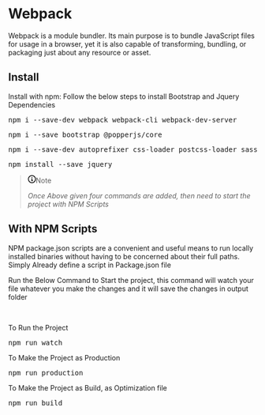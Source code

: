 <h1>Webpack</h1>
<p>Webpack is a module bundler. Its main purpose is to bundle JavaScript files for usage in a browser, yet it is also capable of transforming, bundling, or packaging just about any resource or asset.</p>

<h2>Install</h2>
<p dir="auto">Install with npm: Follow the below steps to install Bootstrap and Jquery Dependencies</p>

<div class="highlight highlight-source-shell notranslate position-relative overflow-auto" dir="auto">
  <pre>npm i --save-dev webpack webpack-cli webpack-dev-server</pre>
</div>

<div class="highlight highlight-source-shell notranslate position-relative overflow-auto" dir="auto">
  <pre>npm i --save bootstrap @popperjs/core</pre>
</div>

<div class="highlight highlight-source-shell notranslate position-relative overflow-auto" dir="auto">
  <pre>npm i --save-dev autoprefixer css-loader postcss-loader sass sass-loader style-loader</pre>
</div>

<div class="highlight highlight-source-shell notranslate position-relative overflow-auto" dir="auto">
  <pre>npm install --save jquery</pre>
</div>

<blockquote>
    <p dir="auto">
        <span class="color-fg-accent">
            <svg class="octicon octicon-info mr-2" viewBox="0 0 16 16" version="1.1" width="16" height="16" aria-hidden="true">
                <path fill-rule="evenodd" d="M8 1.5a6.5 6.5 0 100 13 6.5 6.5 0 000-13zM0 8a8 8 0 1116 0A8 8 0 010 8zm6.5-.25A.75.75 0 017.25 7h1a.75.75 0 01.75.75v2.75h.25a.75.75 0 010 1.5h-2a.75.75 0 010-1.5h.25v-2h-.25a.75.75 0 01-.75-.75zM8 6a1 1 0 100-2 1 1 0 000 2z"></path>
            </svg>Note
        </span>
    </p>
    <p dir="auto">
        <em>Once Above given four commands are added, then need to start the project with NPM Scripts</em>
    </p>
</blockquote>

<h2>With NPM Scripts</h2>
<p>NPM package.json scripts are a convenient and useful means to run locally installed binaries without having to be concerned about their full paths. Simply Already define a script in Package.json file</p>

<p>Run the Below Command to Start the project, this command will watch your file whatever you make the changes and it will save the changes in output folder</p>
<br/>

<p>To Run the Project</p>
<div class="highlight highlight-source-shell notranslate position-relative overflow-auto" dir="auto">
  <pre>npm run watch</pre>
</div>

<p>To Make the Project as Production</p>
<div class="highlight highlight-source-shell notranslate position-relative overflow-auto" dir="auto">
  <pre>npm run production</pre>
</div>

<p>To Make the Project as Build, as Optimization file</p>
<div class="highlight highlight-source-shell notranslate position-relative overflow-auto" dir="auto">
  <pre>npm run build</pre>
</div>
